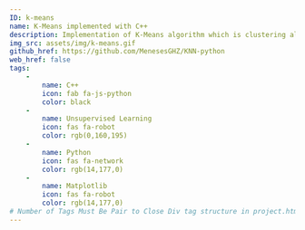 ```yaml
---
ID: k-means
name: K-Means implemented with C++
description: Implementation of K-Means algorithm which is clustering algorithm that specifically belongs to unsupervised learning. This algorithm seeks to find the centroids among all points, base on the number of 'K' clusters, with the main purpose to group up certain observation that are going to belong to a certain centroid. 
img_src: assets/img/k-means.gif
github_href: https://github.com/MenesesGHZ/KNN-python
web_href: false
tags: 
    - 
        name: C++
        icon: fab fa-js-python
        color: black
    -
        name: Unsupervised Learning
        icon: fas fa-robot
        color: rgb(0,160,195)
    -
        name: Python
        icon: fas fa-network
        color: rgb(14,177,0)
    -
        name: Matplotlib
        icon: fas fa-robot
        color: rgb(14,177,0)
# Number of Tags Must Be Pair to Close Div tag structure in project.html
---
```

